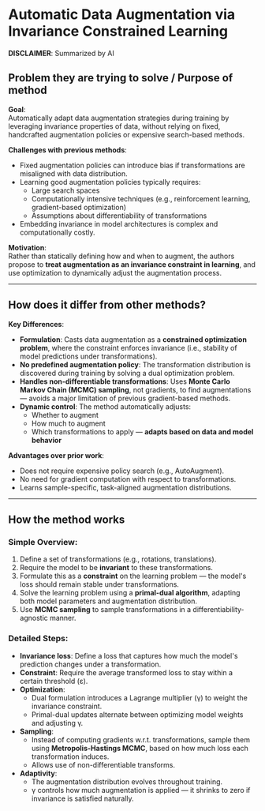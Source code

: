 # Automatic Data Augmentation via Invariance Constrained Learning

**DISCLAIMER**: Summarized by AI

## Problem they are trying to solve / Purpose of method

**Goal**:  
Automatically adapt data augmentation strategies during training by leveraging invariance properties of data, without relying on fixed, handcrafted augmentation policies or expensive search-based methods.

**Challenges with previous methods**:
- Fixed augmentation policies can introduce bias if transformations are misaligned with data distribution.
- Learning good augmentation policies typically requires:
  - Large search spaces
  - Computationally intensive techniques (e.g., reinforcement learning, gradient-based optimization)
  - Assumptions about differentiability of transformations
- Embedding invariance in model architectures is complex and computationally costly.

**Motivation**:  
Rather than statically defining how and when to augment, the authors propose to **treat augmentation as an invariance constraint in learning**, and use optimization to dynamically adjust the augmentation process.

---

## How does it differ from other methods?

**Key Differences**:
- **Formulation**: Casts data augmentation as a **constrained optimization problem**, where the constraint enforces invariance (i.e., stability of model predictions under transformations).
- **No predefined augmentation policy**: The transformation distribution is discovered during training by solving a dual optimization problem.
- **Handles non-differentiable transformations**: Uses **Monte Carlo Markov Chain (MCMC) sampling**, not gradients, to find augmentations — avoids a major limitation of previous gradient-based methods.
- **Dynamic control**: The method automatically adjusts:
  - Whether to augment
  - How much to augment
  - Which transformations to apply — **adapts based on data and model behavior**

**Advantages over prior work**:
- Does not require expensive policy search (e.g., AutoAugment).
- No need for gradient computation with respect to transformations.
- Learns sample-specific, task-aligned augmentation distributions.

---

## How the method works

### Simple Overview:
1. Define a set of transformations (e.g., rotations, translations).
2. Require the model to be **invariant** to these transformations.
3. Formulate this as a **constraint** on the learning problem — the model's loss should remain stable under transformations.
4. Solve the learning problem using a **primal-dual algorithm**, adapting both model parameters and augmentation distribution.
5. Use **MCMC sampling** to sample transformations in a differentiability-agnostic manner.

### Detailed Steps:
- **Invariance loss**: Define a loss that captures how much the model's prediction changes under a transformation.
- **Constraint**: Require the average transformed loss to stay within a certain threshold (ε).
- **Optimization**:
  - Dual formulation introduces a Lagrange multiplier (γ) to weight the invariance constraint.
  - Primal-dual updates alternate between optimizing model weights and adjusting γ.
- **Sampling**:
  - Instead of computing gradients w.r.t. transformations, sample them using **Metropolis-Hastings MCMC**, based on how much loss each transformation induces.
  - Allows use of non-differentiable transforms.
- **Adaptivity**:
  - The augmentation distribution evolves throughout training.
  - γ controls how much augmentation is applied — it shrinks to zero if invariance is satisfied naturally.
